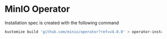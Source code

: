 # MinIO Operator

Installation spec is created with the following command

```bash
kustomize build 'github.com/minio/operator?ref=v4.0.0' > operator-install/minio-operator-install.yaml
```
